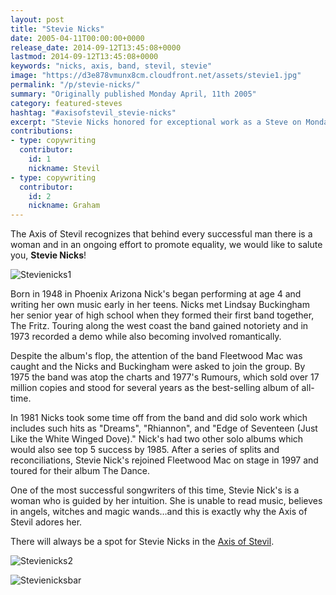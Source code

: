 ```yaml
---
layout: post
title: "Stevie Nicks"
date: 2005-04-11T00:00:00+0000
release_date: 2014-09-12T13:45:08+0000
lastmod: 2014-09-12T13:45:08+0000
keywords: "nicks, axis, band, stevil, stevie"
image: "https://d3e878vmunx8cm.cloudfront.net/assets/stevie1.jpg"
permalink: "/p/stevie-nicks/"
summary: "Originally published Monday April, 11th 2005"
category: featured-steves
hashtag: "#axisofstevil_stevie-nicks"
excerpt: "Stevie Nicks honored for exceptional work as a Steve on Monday April, 11th 2005"
contributions:
- type: copywriting
  contributor:
    id: 1
    nickname: Stevil
- type: copywriting
  contributor:
    id: 2
    nickname: Graham
---
```


[id_1]: https://d3e878vmunx8cm.cloudfront.net/assets/stevie1.jpg "Stevienicks1"[id_2]: https://d3e878vmunx8cm.cloudfront.net/assets/stevie3.jpg "Stevienicks2"[id_3]: https://d3e878vmunx8cm.cloudfront.net/assets/stevie2.jpg "SteveCarellbar"

The Axis of Stevil recognizes that behind every successful man there is a woman and in an ongoing effort to promote equality, we would like to salute you, **Stevie Nicks**!

![Stevienicks1][id_1]

Born in 1948 in Phoenix Arizona Nick's began performing at age 4 and writing her own music early in her teens. Nicks met Lindsay
Buckingham her senior year of high school when they formed their first band together, The Fritz. Touring along the west coast the band gained notoriety and in 1973 recorded a demo while also becoming involved romantically.

Despite the album's flop, the attention of the band Fleetwood Mac was caught and the Nicks and Buckingham were asked to join the group. By 1975 the band was atop the charts and 1977's Rumours, which sold over 17 million copies and stood for several years as the best-selling album of all-time.

In 1981 Nicks took some time off from the band and did solo work which includes such hits as "Dreams", "Rhiannon", and "Edge of Seventeen (Just Like the White Winged Dove)." Nick's had two other solo albums which would also see top 5 success by 1985. After a series of splits and reconciliations, Stevie Nick's rejoined Fleetwood Mac on stage in 1997 and toured for their album The Dance.

One of the most successful songwriters of this time, Stevie Nick's is a woman who is guided by her intuition. She is unable to read music, believes in angels, witches and magic wands…and this is exactly why the Axis of Stevil adores her.

There will always be a spot for Stevie Nicks in the [Axis of Stevil](/ "Axis of Stevil").

![Stevienicks2][id_2]

![Stevienicksbar][id_3]

